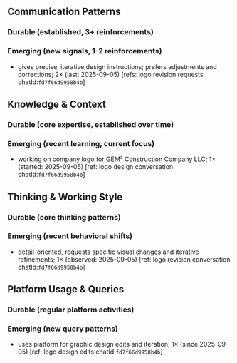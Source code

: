 ## Communication Patterns
### Durable (established, 3+ reinforcements)

### Emerging (new signals, 1-2 reinforcements)
- gives precise, iterative design instructions; prefers adjustments and corrections; 2× (last: 2025-09-05) [refs: logo revision requests chatId:`fd7f66d9958b4b`]

## Knowledge & Context
### Durable (core expertise, established over time)

### Emerging (recent learning, current focus)
- working on company logo for GEM³ Construction Company LLC; 1× (started: 2025-09-05) [ref: logo design conversation chatId:`fd7f66d9958b4b`]

## Thinking & Working Style
### Durable (core thinking patterns)

### Emerging (recent behavioral shifts)
- detail-oriented, requests specific visual changes and iterative refinements; 1× (observed: 2025-09-05) [ref: logo revision conversation chatId:`fd7f66d9958b4b`]

## Platform Usage & Queries
### Durable (regular platform activities)

### Emerging (new query patterns)
- uses platform for graphic design edits and iteration; 1× (since 2025-09-05) [ref: logo design edits chatId:`fd7f66d9958b4b`]